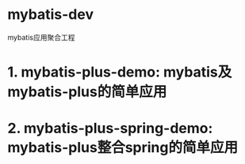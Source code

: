 # mybatis-dev
mybatis应用聚合工程

# 1. mybatis-plus-demo: mybatis及mybatis-plus的简单应用
# 2. mybatis-plus-spring-demo: mybatis-plus整合spring的简单应用